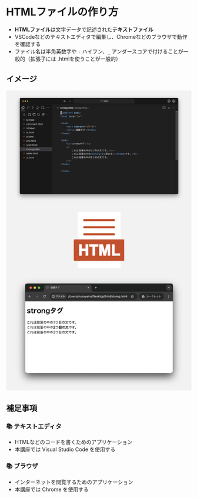 # HTMLファイルの作り方

+ **HTMLファイル**は文字データで記述された**テキストファイル**
+ VSCodeなどのテキストエディタで編集し、Chromeなどのブラウザで動作を確認する
+ ファイル名は半角英数字や `-` ハイフン、`_` アンダースコアで付けることが一般的（拡張子には .htmlを使うことが一般的）

## イメージ

![はじめてのHTML - 概要](https://raw.githubusercontent.com/murayama333/md2slide/refs/heads/main/md/html/part1/img/03.png)

## 補足事項

### 📚️ テキストエディタ

+ HTMLなどのコードを書くためのアプリケーション
+ 本講座では Visual Studio Code を使用する

### 📚️ ブラウザ

+ インターネットを閲覧するためのアプリケーション
+ 本講座では Chrome を使用する
